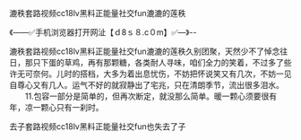 漉秩套路视频cc18lv黑料正能量社交fun漉漉的莲秩

《——✅手机浏览器打开网沚【ｄ8ｓ８.c０m】✅—》--

漉秩套路视频cc18lv黑料正能量社交fun漉漉的莲秩久别团聚，天然少不了悼念往日，那只下蛋的草鸡，再有那颗糖，各类耐人寻味，咱们全力的笑着，不过多了些许无可奈何。儿时的搭档，大多为着出息忧伤，不妨把怀说笑又有几次，不妨一见自尊心又有几人。运气不好的就寂静出了宅兆，只在清朗季节，流出很多泪水。
　　11.包容一部分是简单的，但再次断定，就没那么简单。暖一颗心须要很有年，凉一颗心只有一刹时。





去子套路视频cc18lv黑料正能量社交fun也失去了子
